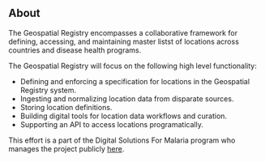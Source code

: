 ## About
The Geospatial Registry encompasses a collaborative framework for defining, accessing, and maintaining master listst of locations across countries and disease health programs. 

The Geospatial Registry will focus on the following high level functionality:
* Defining and enforcing a specification for locations in the Geospatial Registry system.
* Ingesting and normalizing location data from disparate sources.
* Storing location definitions.
* Building digital tools for location data workflows and curation.
* Supporting an API to access locations programatically.


This effort is a part of the Digital Solutions For Malaria program who manages the project publicly <a href="https://github.com/ds4me/ds4me-wiki/wiki" target="_blank">here</a>.
